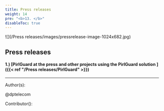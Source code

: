 ```yaml
---
title: Press releases
weight: 14
pre: "<b>13. </b>"
disableToc: true
---
```


![](/Press releases/images/pressrelease-image-1024x682.jpg)


## Press releases


#### 1.) [PirlGuard at the press and other projects using the PirlGuard solution ]({{< ref "/Press releases/PirlGuard" >}})




---
Author(s):  


@dptelecom

Contributor():




